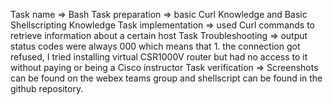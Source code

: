 Task name => Bash
Task preparation => basic Curl Knowledge and Basic Shellscripting Knowledge
Task implementation => used Curl commands to retrieve information about a certain host
Task Troubleshooting => output status codes were always 000 which means that 1. the connection got refused, I tried installing virtual CSR1000V router but had no access to it without paying or being a Cisco instructor
Task verification => Screenshots can be found on the webex teams group and shellscript can be found in the github repository.

